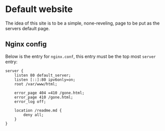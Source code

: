 # Default website

The idea of this site is to be a simple, none-reveling, page to be put as the servers default page.

## Nginx config
Below is the entry for `nginx.conf`, this entry must be the top most `server` entry:

    server {
        listen 80 default_server;
        listen [::]:80 ipv6only=on;
        root /var/www/html;
        
        error_page 404 =410 /gone.html;
        error_page 410 /gone.html;
        error_log off;
        
        location /readme.md {
            deny all;
        }
    }
